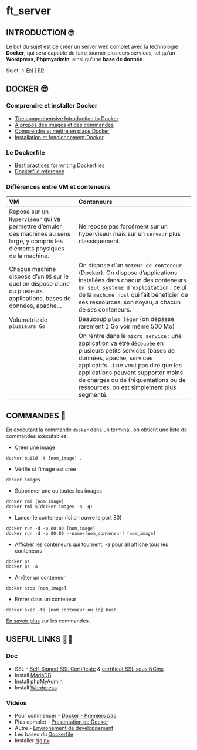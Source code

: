 # ft_server

## INTRODUCTION 🤓

Le but du sujet est de créer un server web complet avec la technologie **Docker**, qui sera capable de faire tourner plusieurs services, tel qu’un **Wordpress**, **Phpmyadmin**, ainsi qu’une **base de donnée**.

Sujet -> [EN](https://github.com/tinaserra/ft_server/blob/master/links/ft_server_en.pdf) | [FR](https://github.com/tinaserra/ft_server/blob/master/links/ft_server_fr.pdf)

## DOCKER 😎

### Comprendre et installer Docker

* [The comprehensive Introduction to Docker](http://blog.brew.com.hk/introduction-to-docker/)
* [A propos des images et des commandes](https://www.wanadev.fr/24-tuto-docker-demarrer-docker-partie-2/)
* [Comprendre et mettre en place Docker](https://guillaumebriday.fr/comprendre-et-mettre-en-place-docker)
* [Installation et foncionnement Docker](https://www.ionos.fr/digitalguide/serveur/configuration/tutoriel-docker-installation-et-premiers-pas/)

### Le Dockerfile

* [Best practices for writing Dockerfiles](https://docs.docker.com/develop/develop-images/dockerfile_best-practices/)
* [Dockerfile reference](https://docs.docker.com/engine/reference/builder/#entrypoint)

### Différences entre VM et conteneurs

|VM|Conteneurs|
| :--- | :--- |
|Repose sur un ```Hyperviseur``` qui va permettre d’emuler des machines au sens large, y compris les éléments physiques de la machine.|Ne repose pas forcément sur un hyperviseur mais sur un ```serveur``` plus classiquement.|
|Chaque machine dispose d’un ```OS``` sur le quel on dispose d’une ou plusieurs applications, bases de données, apache…|On dispose d’un ```moteur de conteneur``` (Docker). On dispose d’applications installées dans chacun des conteneurs. ```Un seul système d’exploitation``` : celui de la ```machine host``` qui fait bénéficier de ses ressources, son noyau, a chacun de ses conteneurs.|
|Volumetrie de ```plusieurs Go```|Beaucoup ```plus léger``` (on dépasse rarement 1 Go voir même 500 Mo)|
||On rentre dans le ```micro service``` : une application va être ```découpée``` en plusieurs petits services (bases de données, apache, services applicatifs…) ne veut pas dire que les applications peuvent supporter moins de charges ou de fréquentations ou de ressources, on est simplement plus segmenté.|


## COMMANDES 🦁

En exécutant la commande ```docker``` dans un terminal, on obtient une liste de commandes exécutables.


* Créer une image
```
docker build -t [nom_image] .
```

* Vérifie si l'image est crée
```
docker images
```

* Supprimer une ou toutes les images
```
docker rmi [nom_image]
docker rmi $(docker images -a -q)
```

* Lancer le conteneur (ici on ouvre le port 80)
```
docker run -d -p 80:80 [nom_image]
docker run -d -p 80:80 --name=[nom_conteneur] [nom_image]
```

* Afficher les conteneurs qui tournent, -a pour all affiche tous les conteneurs
```
docker ps
docker ps -a
```

* Arrêter un conteneur
```
docker stop [nom_image]
```

* Entrer dans un conteneur
```
docker exec -ti [nom_conteneur_ou_id] bash
```

[En savoir plus](https://www.wanadev.fr/27-tuto-docker-les-commandes-et-docker-partie-3/) sur les commandes.


## USEFUL LINKS 🤙🏼

### Doc

* SSL - [Self-Signed SSL Certificate](https://linuxize.com/post/creating-a-self-signed-ssl-certificate/) & [certificat SSL sous NGinx](https://admin-serv.net/blog/670/creer-et-installer-un-certificat-ssl-sous-nginx/)
* Install [MariaDB](https://www.digitalocean.com/community/tutorials/how-to-install-linux-nginx-mariadb-php-lemp-stack-on-debian-10)
* Install [phpMyAdmin](https://www.digitalocean.com/community/tutorials/how-to-install-phpmyadmin-from-source-debian-10)
* Install [Wordpress](https://www.osradar.com/install-wordpress-debian-10/)

### Vidéos

* Pour commencer - [Docker - Premiers pas](https://www.youtube.com/watch?v=fdlZqRZXWOc)
* Plus complet - [Presentation de Docker](https://www.youtube.com/watch?v=XgKOC6X8W28)
* Autre - [Environement de developpement](https://www.youtube.com/watch?v=F9R1EOaA7EA)
* Les bases du [Dockerfile](https://www.youtube.com/watch?v=8q0wcmeJ2Gk) 
* Installer [Nginx](https://www.youtube.com/watch?v=YD_exb9aPZU)
